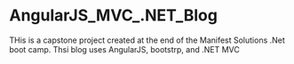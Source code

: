 # AngularJS_MVC_.NET_Blog
THis is a capstone project created at the end  of the Manifest Solutions .Net boot camp.  Thsi blog uses AngularJS, bootstrp, and .NET MVC 
